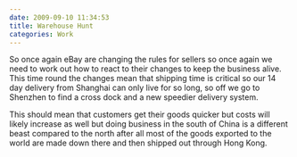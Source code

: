 ```yaml
---
date: 2009-09-10 11:34:53
title: Warehouse Hunt
categories: Work
---
```


So once again eBay are changing the rules for sellers so once again we need to work out how to react to their changes to keep the business alive. This time round the changes mean that shipping time is critical so our 14 day delivery from Shanghai can only live for so long, so off we go to Shenzhen to find a cross dock and a new speedier delivery system.

This should mean that customers get their goods quicker but costs will likely increase as well but doing business in the south of China is a different beast compared to the north after all most of the goods exported to the world are made down there and then shipped out through Hong Kong.  
